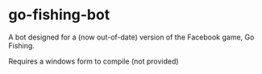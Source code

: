 go-fishing-bot
==============

A bot designed for a (now out-of-date) version of the Facebook game, Go Fishing.

Requires a windows form to compile (not provided)
